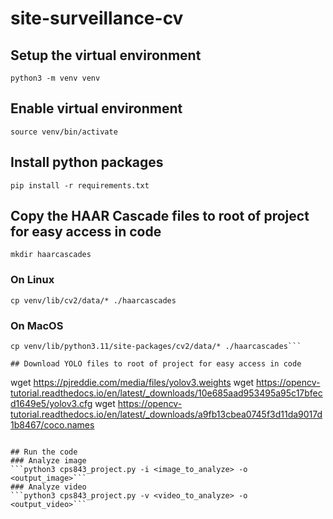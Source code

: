# site-surveillance-cv

## Setup the virtual environment
```python3 -m venv venv```

## Enable virtual environment
```source venv/bin/activate```

## Install python packages
```pip install -r requirements.txt```

## Copy the HAAR Cascade files to root of project for easy access in code
```
mkdir haarcascades
```
### On Linux
```
cp venv/lib/cv2/data/* ./haarcascades
```
### On MacOS
```
cp venv/lib/python3.11/site-packages/cv2/data/* ./haarcascades```

## Download YOLO files to root of project for easy access in code
```
wget https://pjreddie.com/media/files/yolov3.weights
wget https://opencv-tutorial.readthedocs.io/en/latest/_downloads/10e685aad953495a95c17bfecd1649e5/yolov3.cfg
wget https://opencv-tutorial.readthedocs.io/en/latest/_downloads/a9fb13cbea0745f3d11da9017d1b8467/coco.names
```

## Run the code
### Analyze image
```python3 cps843_project.py -i <image_to_analyze> -o <output_image>```
### Analyze video
```python3 cps843_project.py -v <video_to_analyze> -o <output_video>```